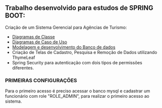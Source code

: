 ## Trabalho desenvolvido para estudos de SPRING BOOT:


Criação de um Sistema Gerencial para Agências de Turismo:

- [Diagramas de Classe](https://github.com/leonardomartins92/VLPT-SPRINGBOOT/blob/main/documentos/DiagramaDeClasse.png)<br>
- [Diagramas de Caso de Uso](https://github.com/leonardomartins92/VLPT-SPRINGBOOT/blob/develop/documentos/Casos%20de%20Uso.png)<br>
- [Modelagem e desenvolvimento do Banco de dados](https://github.com/leonardomartins92/VLPT-SPRINGBOOT/blob/main/documentos/LP3.mwb)<br>
- Criação de Telas de Cadastro, Pesquisa e Remoção de Dados utilizando ThymeLeaf <br>
- Spring Security para autenticação com dois tipos de permissões diferentes. <br>


### PRIMEIRAS CONFIGURAÇÕES

Para o primeiro acesso é preciso acessar o banco mysql e cadastrar um funcionário com role "ROLE_ADMIN", para realizar o primeiro acesso ao sistema. 


